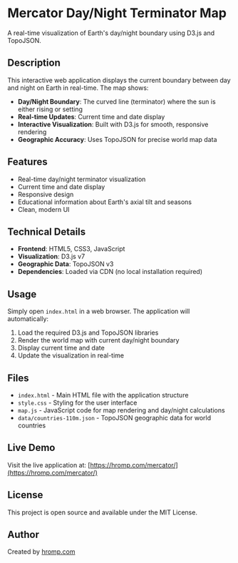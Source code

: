 # Mercator Day/Night Terminator Map

A real-time visualization of Earth's day/night boundary using D3.js and TopoJSON.

## Description

This interactive web application displays the current boundary between day and night on Earth in real-time. The map shows:

- **Day/Night Boundary**: The curved line (terminator) where the sun is either rising or setting
- **Real-time Updates**: Current time and date display
- **Interactive Visualization**: Built with D3.js for smooth, responsive rendering
- **Geographic Accuracy**: Uses TopoJSON for precise world map data

## Features

- Real-time day/night terminator visualization
- Current time and date display
- Responsive design
- Educational information about Earth's axial tilt and seasons
- Clean, modern UI

## Technical Details

- **Frontend**: HTML5, CSS3, JavaScript
- **Visualization**: D3.js v7
- **Geographic Data**: TopoJSON v3
- **Dependencies**: Loaded via CDN (no local installation required)

## Usage

Simply open `index.html` in a web browser. The application will automatically:

1. Load the required D3.js and TopoJSON libraries
2. Render the world map with current day/night boundary
3. Display current time and date
4. Update the visualization in real-time

## Files

- `index.html` - Main HTML file with the application structure
- `style.css` - Styling for the user interface
- `map.js` - JavaScript code for map rendering and day/night calculations
- `data/countries-110m.json` - TopoJSON geographic data for world countries

## Live Demo

Visit the live application at: [https://hromp.com/mercator/](https://hromp.com/mercator/)

## License

This project is open source and available under the MIT License.

## Author

Created by [hromp.com](https://hromp.com)
